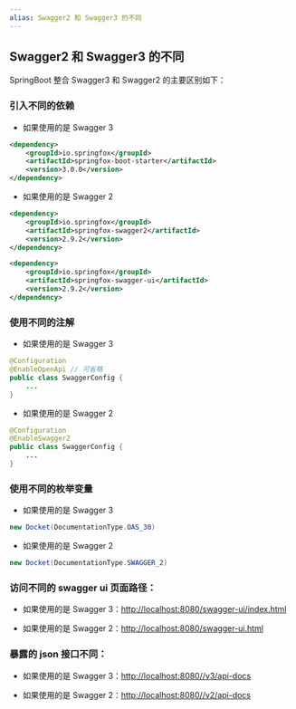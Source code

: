 ```yaml
---
alias: Swagger2 和 Swagger3 的不同
---
```


## Swagger2 和 Swagger3 的不同

SpringBoot 整合 Swagger3 和 Swagger2 的主要区别如下：

### 引入不同的依赖

- 如果使用的是 Swagger 3

```xml
<dependency>
    <groupId>io.springfox</groupId>
    <artifactId>springfox-boot-starter</artifactId>
    <version>3.0.0</version>
</dependency>
```

- 如果使用的是 Swagger 2

```xml
<dependency>
    <groupId>io.springfox</groupId>
    <artifactId>springfox-swagger2</artifactId>
    <version>2.9.2</version>
</dependency>

<dependency>
    <groupId>io.springfox</groupId>
    <artifactId>springfox-swagger-ui</artifactId>
    <version>2.9.2</version>
</dependency>
```

### 使用不同的注解

- 如果使用的是 Swagger 3

```java
@Configuration
@EnableOpenApi // 可省略
public class SwaggerConfig {
    ...
}
```

- 如果使用的是 Swagger 2

```java
@Configuration
@EnableSwagger2 
public class SwaggerConfig {
    ...
}
```

### 使用不同的枚举变量
    
- 如果使用的是 Swagger 3

```java
new Docket(DocumentationType.OAS_30)
```

- 如果使用的是 Swagger 2

```java
new Docket(DocumentationType.SWAGGER_2)
```

### 访问不同的 swagger ui 页面路径：
 
- 如果使用的是 Swagger 3：[http://localhost:8080/swagger-ui/index.html](http://localhost:8080/swagger-ui/index.html)
    
- 如果使用的是 Swagger 2：[http://localhost:8080/swagger-ui.html](http://localhost:8080/swagger-ui.html)

### 暴露的 json 接口不同：

- 如果使用的是 Swagger 3：[http://localhost:8080//v3/api-docs](http://localhost:8080//v3/api-docs)
    
- 如果使用的是 Swagger 2：[http://localhost:8080//v2/api-docs](http://localhost:8080//v2/api-docs)



